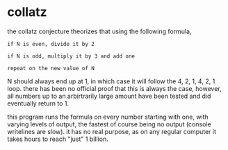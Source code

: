 # collatz

the collatz conjecture theorizes that using the following formula,

```
if N is even, divide it by 2

if N is odd, multiply it by 3 and add one

repeat on the new value of N
```

N should always end up at 1, in which case it will follow the 4, 2, 1, 4, 2, 1 loop. there has been no official proof that this is always the case, however, all numbers up to an arbirtrarily large amount have been tested and did eventually return to 1.

this program runs the formula on every number starting with one, with varying levels of output, the fastest of course being no output (console writelines are slow). it has no real purpose, as on any regular computer it takes hours to reach "just" 1 billion.
